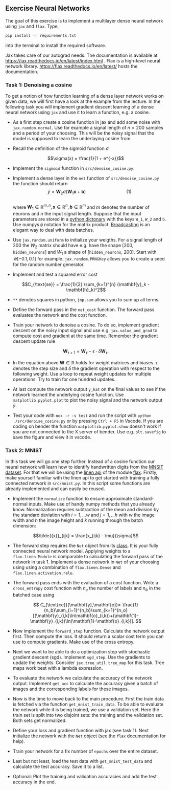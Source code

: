 ## Exercise Neural Networks

The goal of this exercise is to implement a multilayer dense neural network using `jax` and `flax`.
Type,

```bash
pip install -r requirements.txt
```

into the terminal to install the required software.

Jax takes care of our autograd needs. The documentation is available at https://jax.readthedocs.io/en/latest/index.html . Flax is a high-level neural network library. https://flax.readthedocs.io/en/latest/ hosts the documentation.

### Task 1: Denoising a cosine

To get a notion of how function learning of a dense layer network works on given data, we will first have a look at the example from the lecture. In the following task you will implement gradient descent learning of a dense neural network using `jax` and use it to learn a function, e.g. a cosine.

- As a first step create a cosine function in jax and add some noise with `jax.random.normal`. Use for example a signal length of $n = 200$ samples and a period of your choosing. This will be the noisy signal that the model is supposed to learn the underlaying cosine from.

- Recall the definition of the sigmoid function $\sigma$

$$\sigma(x) = \frac{1}{1 + e^{-x}}$$


- Implement the `sigmoid` function in `src/denoise_cosine.py`.


- Implement a dense layer in the `net` function of `src/denoise_cosine.py` the function should return
   $$\hat{y} = \mathbf{W}_2 \sigma(\mathbf{W}_1 \mathbf{x} + \mathbf{b})\qquad\qquad\qquad\qquad(1)$$  
   where $\mathbf{W}_1\in \mathbb{R}^{m,n}, \mathbf{x}\in\mathbb{R}^n, \mathbf{b}\in\mathbb{R}^m$ and $m$ denotes the number of neurons and $n$ the input signal length. Suppose that the input parameters are stored in a [python dictonary](https://docs.python.org/3/tutorial/datastructures.html#dictionaries) with the keys `W_1`, `W_2` and `b`.  
   Use numpys `@` notation for the matrix product. [Broadcasting](https://numpy.org/doc/stable/user/basics.broadcasting.html) is an elegant way to deal with data batches.

- Use `jax.random.uniform` to initialize your weigths. For a signal length of $200$ the $W_2$ matrix should have e.g. have the shape [200, `hidden_neurons`] and $W_1$ a shape of [`hidden_neurons`, 200]. Start with $\mathcal{U}[-0.1, 0.1]$ for example. `jax.random.PRNGKey` allows you to create a seed for the random number generator.

- Implement and test a squared error cost

$$C_{\text{se}} = \frac{1}{2} \sum_{k=1}^{n} (\mathbf{y}_k - \mathbf{h}_k)^2$$

- `**` denotes squares in python, `jnp.sum` allows you to sum up all terms.

- Define the forward pass in the `net_cost` function. The forward pass evaluates the network and the cost function.

- Train your network to denoise a cosine. To do so, implement gradient descent on the noisy input signal and use e.g. `jax.value_and_grad` to compute cost and gradient at the same time. Remember the gradient descent update rule  

$$\mathbf{W}_{\tau + 1} = \mathbf{W}_\tau - \epsilon \cdot \delta\mathbf{W}_{\tau}.$$  


- In the equation above $\mathbf{W} \in \mathbb{R}$ holds for weight matrices and biases. $\epsilon$ denotes the step size and $\delta$ the gradient operation with respect to the following weight.  Use a loop to repeat weight updates for multiple operations. Try to train for one hundred updates.

- At last compute the network output `y_hat` on the final values to see if the network learned the underlying cosine function. Use `matplotlib.pyplot.plot` to plot the noisy signal and the network output $\hat{y}$.

- Test your code with `nox -r -s test` and run the script with `python ./src/denoise_cosine.py` or by pressing `Ctrl + F5` in Vscode. If you are coding on bender the function `matplotlib.pyplot.show` doesn't work if you are not connected to the X server of bender. Use e.g. `plt.savefig` to save the figure and view it in vscode.



### Task 2: MNIST
In this task we will go one step further. Instead of a cosine function our neural network will learn how to identify handwritten digits from the [MNSIT dataset](http://yann.lecun.com/exdb/mnist/). For that we will be using the [linen api](https://flax.readthedocs.io/en/latest/api_reference/flax.linen.html) of the module [flax](https://flax.readthedocs.io/en/latest/). Firstly, make yourself familiar with the linen api to get started with training a fully connected network in `src/mnist.py`. In this script some functions are already implemented and can easily be reused.

- Implement the `normalize` function to ensure approximate standard-normal inputs. Make use of handy numpy methods that you already know. Normalization requires subtraction of the mean and division by the standard deviation with $i = 1, \dots w$ and $j = 1, \dots h$ with $w$ the image width and $h$ the image height and $k$ running through the batch dimension:

$$\tilde{{x}}_{ijk} = \frac{x_{ijk} - \mu}{\sigma}$$

- The forward step requires the `Net` object from its [class](https://docs.python.org/3/tutorial/classes.html). It is your fully connected neural network model. Applying weights to a `flax.linen.Module` is comparable to calculating the forward pass of the network in task 1. Implement a dense network in `Net` of your choosing using using a combination of `flax.linen.Dense` and `flax.linen.activation.relu`.

- The forward pass ends with the evaluation of a cost function. Write a `cross_entropy` cost function with $n_o$ the number of labels and $n_b$ in the batched case using
   
$$ C_{\text{ce}}(\mathbf{y},\mathbf{o})=-\frac{1}{n_b}\sum_{i=1}^{n_b}\sum_{k=1}^{n_o}[(\mathbf{y}_{i,k}\ln\mathbf{o}_{i,k})+(\mathbf{1}-\mathbf{y}_{i,k})\ln(\mathbf{1}-\mathbf{o}_{i,k})]. $$

- Now implement the `forward_step` function. Calculate the network output first. Then compute the loss. It should return a scalar cost term you can use to compute gradients. Make use of the cross entropy.

- Next we want to be able to do a optimization step with stochastic gradient descent (sgd). Implement `sgd_step`. Use the gradients to update the weights. Consider `jax.tree_util.tree_map` for this task. Tree maps work best with a lambda expression.

- To evaluate the network we calculate the accuracy of the network output. Implement `get_acc` to calculate the accuracy given a batch of images and the corresponding labels for these images.

- Now is the time to move back to the main procedure. First the train data is fetched via the function `get_mnist_train_data`. To be able to evaluate the network while it is being trained, we use a validation set. Here the train set is split into two disjoint sets: the training and the validation set. Both sets get normalized.

- Define your loss and gradient function with jax (see task 1). Next initialize the network with the `Net` object (see the `flax` documentation for help).

- Train your network for a fix number of `epochs` over the entire dataset.
    
- Last but not least, load the test data with `get_mnist_test_data` and calculate the test accuracy. Save it to a list.

- Optional: Plot the training and validation accuracies and add the test accuracy in the end.
